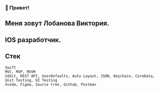 ### 👋 Привет!

## Меня зовут Лобанова Виктория.
## IOS разработчик.

## Стек
~~~
Swift
MVC, MVP, MVVM
UIKit, REST API, UserDefaults, Auto Layout, JSON, Keychain, CoreData, Unit Testing, UI Testing
Xcode, Figma, Source tree, Github, Postman
~~~
